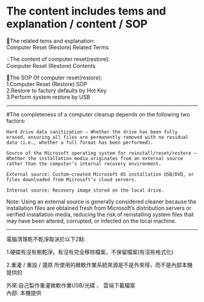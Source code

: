 # The content includes tems and explanation / content  / SOP 

🌟The related tems and explanation:  
Computer Reset (Restore) Related Terms

💡The content of computer reset(restore):  
Computer Reset (Restore) Contents 

🔭The SOP Of computer reset(restore):  
1.Computer Reset (Restore) SOP  
2.Restore to factory defaults by Hot Key  
3.Perform system restore by USB  


***


#The completeness of a computer cleanup depends on the following two factors:

    Hard drive data sanitization – Whether the drive has been fully erased, ensuring all files are permanently removed with no residual data (i.e., whether a full format has been performed).

    Source of the Microsoft operating system for reinstall/reset/restore – Whether the installation media originates from an external source rather than the computer’s internal recovery environment.

    External source: Custom-created Microsoft OS installation USB/DVD, or files downloaded from Microsoft’s cloud servers.

    Internal source: Recovery image stored on the local drive.

Note: Using an external source is generally considered cleaner because the installation files are obtained fresh from Microsoft’s distribution servers or verified installation media, reducing the risk of reinstalling system files that may have been altered, corrupted, or infected on the local machine.


***


電腦清理乾不乾淨取決於以下2點:  

1.硬碟有沒有刪乾淨，有沒有完全移除檔案，不保留檔案(有沒有格式化)

2.重灌 / 重設 / 還原 所使用的微軟作業系統來源是不是外來得，而不是內部本機提供的

外來:自己製作重灌微軟作業USB/光碟 、 雲端下載檔案  
內部: 本機提供

